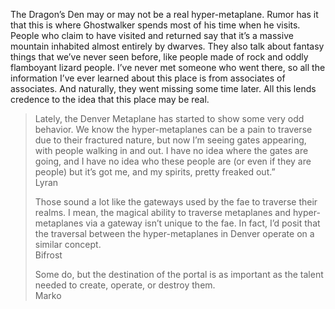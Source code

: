 The Dragon’s Den may or may not be a real hyper-metaplane. Rumor has it that this is where Ghostwalker spends most of his time when he visits. People who claim to have visited and returned say that it’s a massive mountain inhabited almost entirely by dwarves. They also talk about fantasy things that we’ve never seen before, like people made of rock and oddly flamboyant lizard people. I’ve never met someone who went there, so all the information I’ve ever learned about this place is from associates of associates. And naturally, they went missing some time later. All this lends credence to the idea that this place may be real. 

> Lately, the Denver Metaplane has started to show some very odd behavior. We know the hyper-metaplanes can be a pain to traverse due to their fractured nature, but now I’m seeing gates appearing, with people walking in and out. I have no idea where the gates are going, and I have no idea who these people are (or even if they are people) but it’s got me, and my spirits, pretty freaked out.”  
> Lyran  
> 
> Those sound a lot like the gateways used by the fae to traverse their realms. I mean, the magical ability to traverse metaplanes and hyper-metaplanes via a gateway isn’t unique to the fae. In fact, I’d posit that the traversal between the hyper-metaplanes in Denver operate on a similar concept.  
> Bifrost  
> 
> Some do, but the destination of the portal is as important as the talent needed to create, operate, or destroy them.  
> Marko